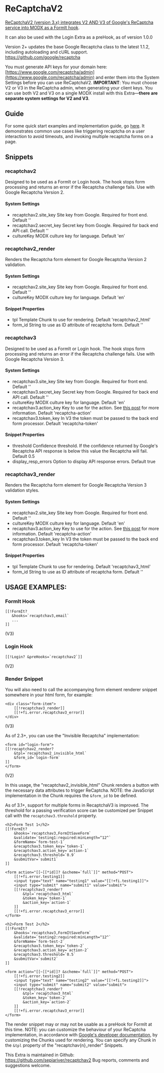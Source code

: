# ReCaptchaV2

[ReCaptchaV2 (version 3.x) integrates V2 AND V3 of Google's ReCaptcha service into MODX as a FormIt hook](https://sepiariver.com/modx/recaptchav2-supports-recaptchav3/).

It can also be used with the Login Extra as a preHook, as of version 1.0.0

Version 2+ updates the base Google Recaptcha class to the latest 1.1.2, including autoloading and cURL support. https://github.com/google/recaptcha

You must generate API keys for your domain here: [https://www.google.com/recaptcha/admin](https://www.google.com/recaptcha/admin)
and enter them into the System Settings before you can use ReCaptchaV2. **IMPORTANT**: You must choose V2 or V3 in the ReCaptcha admin, when generating your client keys. You can use both V2 and V3 on a single MODX install with this Extra—**there are separate system settings for V2 and V3**.

## Guide

For some quick start examples and implementation guide, go [here](https://sepiariver.com/modx/a-guide-to-recaptcha-v3-for-modx-cms/). It demonstrates common use cases like triggering recaptcha on a user interaction to avoid timeouts, and invoking multiple recaptcha forms on a page.

## Snippets

### recaptchav2

Designed to be used as a FormIt or Login hook. The hook stops form processing and returns an error if the Recaptcha challenge fails. Use with Google Recaptcha Version 2.

#### System Settings

- recaptchav2.site_key      Site key from Google. Required for front end. Default ''
- recaptchav2.secret_key    Secret key from Google. Required for back end API call. Default ''
- cultureKey                MODX culture key for language. Default 'en'

### recaptchav2_render

Renders the Recaptcha form element for Google Recaptcha Version 2 validation.

#### System Settings

- recaptchav2.site_key      Site key from Google. Required for front end. Default ''
- cultureKey                MODX culture key for language. Default 'en'

#### Snippet Properties

- tpl                       Template Chunk to use for rendering. Default 'recaptchav2_html'
- form_id                   String to use as ID attribute of recaptcha form. Default ''

### recaptchav3

Designed to be used as a FormIt or Login hook. The hook stops form processing and returns an error if the Recaptcha challenge fails. Use with Google Recaptcha Version 3.

#### System Settings

- recaptchav3.site_key      Site key from Google. Required for front end. Default ''
- recaptchav3.secret_key    Secret key from Google. Required for back end API call. Default ''
- cultureKey                MODX culture key for language. Default 'en'
- recaptchav3.action_key    Key to use for the action. See [this post](https://sepiariver.com/modx/recaptchav2-supports-recaptchav3/) for more information. Default 'recaptcha-action'
- recaptchav3.token_key     In V3 the token must be passed to the back end form processor. Default 'recaptcha-token'

#### Snippet Properties

- threshold                 Confidence threshold. If the confidence returned by Google's Recaptcha API response is below this value the Recaptcha will fail. Default 0.5
- display_resp_errors       Option to display API response errors. Default true

### recaptchav3_render

Renders the Recaptcha form element for Google Recaptcha Version 3 validation styles.

#### System Settings

- recaptchav2.site_key      Site key from Google. Required for front end. Default ''
- cultureKey                MODX culture key for language. Default 'en'
- recaptchav3.action_key    Key to use for the action. See [this post](https://sepiariver.com/modx/recaptchav2-supports-recaptchav3/) for more information. Default 'recaptcha-action'
- recaptchav3.token_key     In V3 the token must be passed to the back end form processor. Default 'recaptcha-token'

#### Snippet Properties

- tpl                       Template Chunk to use for rendering. Default 'recaptchav3_html'
- form_id                   String to use as ID attribute of recaptcha form. Default ''

## USAGE EXAMPLES:

### FormIt Hook

```
[[!FormIt?
   &hooks=`recaptchav3,email`
   ...
]]
```
(V3)

### Login Hook

```
[[!Login? &preHooks=`recaptchav2`]]
```
(V2)

### Render Snippet

You will also need to call the accompanying form element renderer snippet somewhere in your html form, for example:

```
<div class="form-item">
    [[!recaptchav3_render]]
    [[!+fi.error.recaptchav3_error]]
</div>
```
(V3)

As of 2.3+, you can use the "Invisible Recaptcha" implementation:

```
<form id="login-form">
[[!recaptchav2_render?
    &tpl=`recaptchav2_invisible_html`
    &form_id=`login-form`
]]
</form>
```
(V2)

In this usage, the "recaptchav2_invisible_html" Chunk renders a button with the necessary data attributes to trigger ReCaptcha. NOTE: the JavaScript implementation in the Chunk requires the `&form_id` to be defined.

As of 3.1+, support for multiple forms in RecaptchaV3 is improved. The threshold for a passing verification score can be customized per Snippet call with the `recaptchav3.threshold` property.

```
<h2>Form Test 1</h2>
[[!FormIt?
    &hooks=`recaptchav3,FormItSaveForm`
    &validate=`testing1:required:minLength=^12^`
    &formName=`form-test-1`
    &recaptchav3.token_key=`token-1`
    &recaptchav3.action_key=`action-1`
    &recaptchav3.threshold=`0.9`
    &submitVar=`submit1`
]]

<form action="[[~[[*id]]? &scheme=`full`]]" method="POST">
    [[!+fi.error.testing1]]
    <input type="text" name="testing1" value="[[!+fi.testing1]]">
    <input type="submit" name="submit1" value="submit">
    [[!recaptchav3_render?
        &tpl=`recaptchav3_html`
        &token_key=`token-1`
        &action_key=`action-1`
    ]]
    [[!+fi.error.recaptchav3_error]]
</form>

<h2>Form Test 2</h2>
[[!FormIt?
    &hooks=`recaptchav3,FormItSaveForm`
    &validate=`testing2:required:minLength=^12^`
    &formName=`form-test-2`
    &recaptchav3.token_key=`token-2`
    &recaptchav3.action_key=`action-2`
    &recaptchav3.threshold=`0.5`
    &submitVar=`submit2`
]]

<form action="[[~[[*id]]? &scheme=`full`]]" method="POST">
    [[!+fi.error.testing2]]
    <input type="text" name="testing2" value="[[!+fi.testing2]]">
    <input type="submit" name="submit2" value="submit">
    [[!recaptchav3_render?
        &tpl=`recaptchav3_html`
        &token_key=`token-2`
        &action_key=`action-2`
    ]]
    [[!+fi.error.recaptchav3_error]]
</form>
```

The render snippet may or may not be usable as a preHook for FormIt at this time. NOTE: you can customize the behaviour of your ReCaptcha implementation, in accordance with [Google's developer documentation](https://developers.google.com/recaptcha/intro), by customizing the Chunks used for rendering. You can specify any Chunk in the `&tpl` property of the "recaptchav{n}_render" Snippets.

This Extra is maintained in Github: https://github.com/sepiariver/recaptchav2
Bug reports, comments and suggestions welcome.
